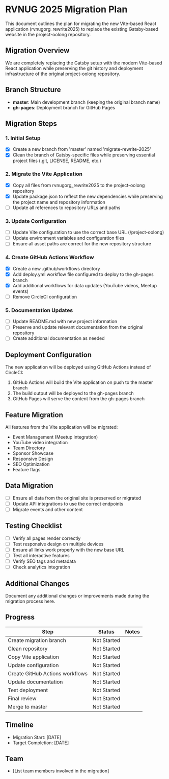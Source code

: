 # RVNUG 2025 Migration Plan

This document outlines the plan for migrating the new Vite-based React application (rvnugorg_rewrite2025) to replace the existing Gatsby-based website in the project-oolong repository.

## Migration Overview

We are completely replacing the Gatsby setup with the modern Vite-based React application while preserving the git history and deployment infrastructure of the original project-oolong repository.

## Branch Structure

- **master**: Main development branch (keeping the original branch name)
- **gh-pages**: Deployment branch for GitHub Pages

## Migration Steps

### 1. Initial Setup

- [x] Create a new branch from 'master' named 'migrate-rewrite-2025'
- [x] Clean the branch of Gatsby-specific files while preserving essential project files (.git, LICENSE, README, etc.)

### 2. Migrate the Vite Application

- [x] Copy all files from rvnugorg_rewrite2025 to the project-oolong repository
- [x] Update package.json to reflect the new dependencies while preserving the project name and repository information
- [ ] Update all references to repository URLs and paths

### 3. Update Configuration

- [ ] Update Vite configuration to use the correct base URL (/project-oolong)
- [ ] Update environment variables and configuration files
- [ ] Ensure all asset paths are correct for the new repository structure

### 4. Create GitHub Actions Workflow

- [x] Create a new .github/workflows directory
- [x] Add deploy.yml workflow file configured to deploy to the gh-pages branch
- [x] Add additional workflows for data updates (YouTube videos, Meetup events)
- [ ] Remove CircleCI configuration

### 5. Documentation Updates

- [ ] Update README.md with new project information
- [ ] Preserve and update relevant documentation from the original repository
- [ ] Create additional documentation as needed

## Deployment Configuration

The new application will be deployed using GitHub Actions instead of CircleCI:

1. GitHub Actions will build the Vite application on push to the master branch
2. The build output will be deployed to the gh-pages branch
3. GitHub Pages will serve the content from the gh-pages branch

## Feature Migration

All features from the Vite application will be migrated:

- Event Management (Meetup integration)
- YouTube video integration
- Team Directory
- Sponsor Showcase
- Responsive Design
- SEO Optimization
- Feature flags

## Data Migration

- [ ] Ensure all data from the original site is preserved or migrated
- [ ] Update API integrations to use the correct endpoints
- [ ] Migrate events and other content

## Testing Checklist

- [ ] Verify all pages render correctly
- [ ] Test responsive design on multiple devices
- [ ] Ensure all links work properly with the new base URL
- [ ] Test all interactive features
- [ ] Verify SEO tags and metadata
- [ ] Check analytics integration

## Additional Changes

Document any additional changes or improvements made during the migration process here.

## Progress

| Step | Status | Notes |
|------|--------|-------|
| Create migration branch | Not Started | |
| Clean repository | Not Started | |
| Copy Vite application | Not Started | |
| Update configuration | Not Started | |
| Create GitHub Actions workflows | Not Started | |
| Update documentation | Not Started | |
| Test deployment | Not Started | |
| Final review | Not Started | |
| Merge to master | Not Started | |

## Timeline

- Migration Start: [DATE]
- Target Completion: [DATE]

## Team

- [List team members involved in the migration]